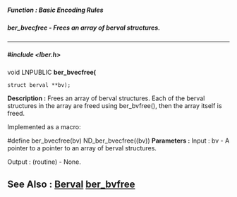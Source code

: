 ##### Function : Basic Encoding Rules
##### ber_bvecfree - Frees an array of berval structures.
---
##### #include <lber.h>
void LNPUBLIC **ber_bvecfree(**

	struct berval **bv);
**Description :**
Frees an array of berval structures. Each of the berval structures in the array 
are freed using ber_bvfree(), then the array itself is freed.

Implemented as a macro:

#define ber_bvecfree(bv) ND_ber_bvecfree((bv))
**Parameters :**
Input :
bv  -  A pointer to a pointer to an array of berval structures.

Output :
(routine)  -  None.


**See Also :**
[Berval](D:/md_files/Berval.md)
[ber_bvfree](D:/md_files/ber_bvfree.md)
---
